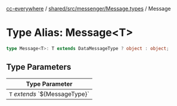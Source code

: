 [cc-everywhere](../../../../../index.md) / [shared/src/messenger/Message.types](../index.md) / Message

# Type Alias: Message<T\>

```ts
type Message<T>: T extends DataMessageType ? object : object;
```

## Type Parameters

| Type Parameter |
| ------ |
| `T` *extends* \`$\{MessageType\}\` |
